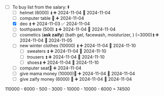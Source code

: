 - [ ] To buy list from the salary: ⏬
	- [ ] helmet (6000) ⏫ ➕ 2024-11-04 📅 2024-11-04
	- [ ] computer table 🔽 ➕ 2024-11-04
	- [x] deo ⏫ ➕ 2024-11-03 ✅ 2024-11-04
	- [ ] toothpaste (500) ⏫ ➕ 2024-11-04 📅 2024-11-04
	- [ ] cosmetics (**ask zaify**) (bath gel, facewash, moisturizer, ) (~3000)⏫ ➕ 2024-11-04 📅 2024-11-05 
	- [ ] new winter clothes (10000) ⏫ ➕ 2024-11-04 📅 2024-11-10
		- [ ] sweaters ⏫ ➕ 2024-11-04 📅 2024-11-10 
		- [ ] trousers ⏫ ➕ 2024-11-04 📅 2024-11-10 
		- [ ] shoes⏫ ➕ 2024-11-04 📅 2024-11-10 
	- [ ] computer seat🔽 ➕ 2024-11-04
	- [ ] give mama money (10000)🔺 ➕ 2024-11-04 📅 2024-11-04 
	- [ ] give zaify money (6000) 🔺 ➕ 2024-11-04 📅 2024-11-04 

110000 - 6000 - 500 - 3000 - 10000 - 10000 - 6000 = 74500